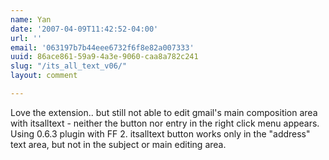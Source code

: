 ```yaml
---
name: Yan
date: '2007-04-09T11:42:52-04:00'
url: ''
email: '063197b7b44eee6732f6f8e82a007333'
uuid: 86ace861-59a9-4a3e-9060-caa8a782c241
slug: "/its_all_text_v06/"
layout: comment

---
```


Love the extension.. but still not able to edit gmail's main composition area with itsalltext - neither the button nor entry in the right click menu appears. Using 0.6.3 plugin with FF 2. itsalltext button works only in the "address" text area, but not in the subject or main editing area.
